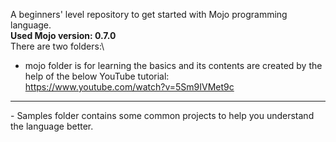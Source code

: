 A beginners\' level repository to get started with Mojo programming
language.\
**Used Mojo version: 0.7.0**\
There are two folders:\
- mojo folder is for learning the basics and its contents are created by
the help of the below YouTube tutorial:\
<https://www.youtube.com/watch?v=5Sm9IVMet9c>

------------------------------------------------------------------------

\- Samples folder contains some common projects to help you understand
the language better.
